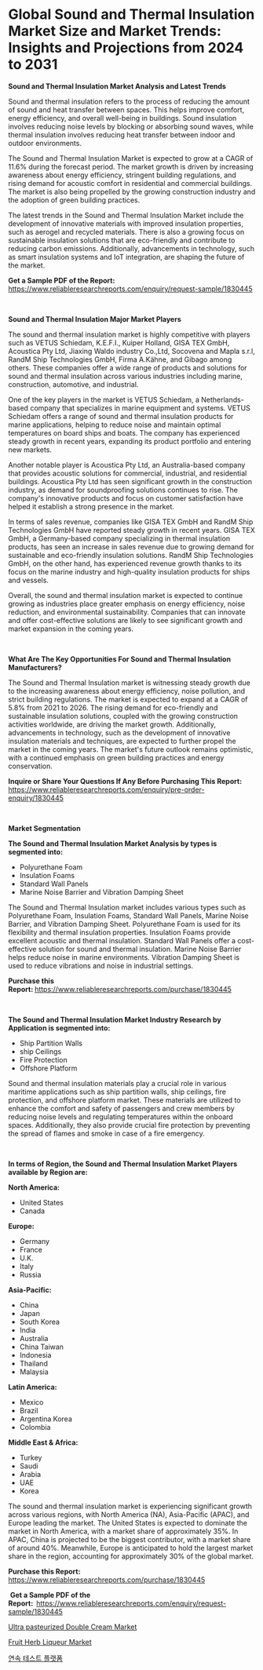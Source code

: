 <p><h1>Global Sound and Thermal Insulation Market Size and Market Trends: Insights and Projections from 2024 to 2031</h1></p><p><strong>Sound and Thermal Insulation Market Analysis and Latest Trends</strong></p>
<p><p>Sound and thermal insulation refers to the process of reducing the amount of sound and heat transfer between spaces. This helps improve comfort, energy efficiency, and overall well-being in buildings. Sound insulation involves reducing noise levels by blocking or absorbing sound waves, while thermal insulation involves reducing heat transfer between indoor and outdoor environments.</p><p>The Sound and Thermal Insulation Market is expected to grow at a CAGR of 11.6% during the forecast period. The market growth is driven by increasing awareness about energy efficiency, stringent building regulations, and rising demand for acoustic comfort in residential and commercial buildings. The market is also being propelled by the growing construction industry and the adoption of green building practices.</p><p>The latest trends in the Sound and Thermal Insulation Market include the development of innovative materials with improved insulation properties, such as aerogel and recycled materials. There is also a growing focus on sustainable insulation solutions that are eco-friendly and contribute to reducing carbon emissions. Additionally, advancements in technology, such as smart insulation systems and IoT integration, are shaping the future of the market.</p></p>
<p><strong>Get a Sample PDF of the Report:&nbsp;</strong> <a href="https://www.reliableresearchreports.com/enquiry/request-sample/1830445">https://www.reliableresearchreports.com/enquiry/request-sample/1830445</a></p>
<p>&nbsp;</p>
<p><strong>Sound and Thermal Insulation Major Market Players</strong></p>
<p><p>The sound and thermal insulation market is highly competitive with players such as VETUS Schiedam, K.E.F.I., Kuiper Holland, GISA TEX GmbH, Acoustica Pty Ltd, Jiaxing Waldo industry Co.,Ltd, Socovena and Mapla s.r.l, RandM Ship Technologies GmbH, Firma A.Kähne, and Gibago among others. These companies offer a wide range of products and solutions for sound and thermal insulation across various industries including marine, construction, automotive, and industrial.</p><p>One of the key players in the market is VETUS Schiedam, a Netherlands-based company that specializes in marine equipment and systems. VETUS Schiedam offers a range of sound and thermal insulation products for marine applications, helping to reduce noise and maintain optimal temperatures on board ships and boats. The company has experienced steady growth in recent years, expanding its product portfolio and entering new markets.</p><p>Another notable player is Acoustica Pty Ltd, an Australia-based company that provides acoustic solutions for commercial, industrial, and residential buildings. Acoustica Pty Ltd has seen significant growth in the construction industry, as demand for soundproofing solutions continues to rise. The company's innovative products and focus on customer satisfaction have helped it establish a strong presence in the market.</p><p>In terms of sales revenue, companies like GISA TEX GmbH and RandM Ship Technologies GmbH have reported steady growth in recent years. GISA TEX GmbH, a Germany-based company specializing in thermal insulation products, has seen an increase in sales revenue due to growing demand for sustainable and eco-friendly insulation solutions. RandM Ship Technologies GmbH, on the other hand, has experienced revenue growth thanks to its focus on the marine industry and high-quality insulation products for ships and vessels.</p><p>Overall, the sound and thermal insulation market is expected to continue growing as industries place greater emphasis on energy efficiency, noise reduction, and environmental sustainability. Companies that can innovate and offer cost-effective solutions are likely to see significant growth and market expansion in the coming years.</p></p>
<p>&nbsp;</p>
<p><strong>What Are The Key Opportunities For Sound and Thermal Insulation Manufacturers?</strong></p>
<p><p>The Sound and Thermal Insulation market is witnessing steady growth due to the increasing awareness about energy efficiency, noise pollution, and strict building regulations. The market is expected to expand at a CAGR of 5.8% from 2021 to 2026. The rising demand for eco-friendly and sustainable insulation solutions, coupled with the growing construction activities worldwide, are driving the market growth. Additionally, advancements in technology, such as the development of innovative insulation materials and techniques, are expected to further propel the market in the coming years. The market's future outlook remains optimistic, with a continued emphasis on green building practices and energy conservation.</p></p>
<p><strong>Inquire or Share Your Questions If Any Before Purchasing This Report:</strong> <a href="https://www.reliableresearchreports.com/enquiry/pre-order-enquiry/1830445">https://www.reliableresearchreports.com/enquiry/pre-order-enquiry/1830445</a></p>
<p>&nbsp;</p>
<p><strong>Market Segmentation</strong></p>
<p><strong>The Sound and Thermal Insulation Market Analysis by types is segmented into:</strong></p>
<p><ul><li>Polyurethane Foam</li><li>Insulation Foams</li><li>Standard Wall Panels</li><li>Marine Noise Barrier and Vibration Damping Sheet</li></ul></p>
<p><p>The Sound and Thermal Insulation market includes various types such as Polyurethane Foam, Insulation Foams, Standard Wall Panels, Marine Noise Barrier, and Vibration Damping Sheet. Polyurethane Foam is used for its flexibility and thermal insulation properties. Insulation Foams provide excellent acoustic and thermal insulation. Standard Wall Panels offer a cost-effective solution for sound and thermal insulation. Marine Noise Barrier helps reduce noise in marine environments. Vibration Damping Sheet is used to reduce vibrations and noise in industrial settings.</p></p>
<p><strong>Purchase this Report:&nbsp;</strong><a href="https://www.reliableresearchreports.com/purchase/1830445">https://www.reliableresearchreports.com/purchase/1830445</a></p>
<p>&nbsp;</p>
<p><strong>The Sound and Thermal Insulation Market Industry Research by Application is segmented into:</strong></p>
<p><ul><li>Ship Partition Walls</li><li>ship Ceilings</li><li>Fire Protection</li><li>Offshore Platform</li></ul></p>
<p><p>Sound and thermal insulation materials play a crucial role in various maritime applications such as ship partition walls, ship ceilings, fire protection, and offshore platform market. These materials are utilized to enhance the comfort and safety of passengers and crew members by reducing noise levels and regulating temperatures within the onboard spaces. Additionally, they also provide crucial fire protection by preventing the spread of flames and smoke in case of a fire emergency.</p></p>
<p>&nbsp;</p>
<p><strong>In terms of Region, the Sound and Thermal Insulation Market Players available by Region are:</strong></p>
<p>
    <p> <strong> North America: </strong>
        <ul>
            <li>United States</li>
            <li>Canada</li>
        </ul>
        </p> 
    <p> <strong> Europe: </strong>
        <ul>
            <li>Germany</li>
            <li>France</li>
            <li>U.K.</li>
            <li>Italy</li>
            <li>Russia</li>
        </ul>
        </p> 
    <p> <strong> Asia-Pacific: </strong>
        <ul>
            <li>China</li>
            <li>Japan</li>
            <li>South Korea</li>
            <li>India</li>
            <li>Australia</li>
            <li>China Taiwan</li>
            <li>Indonesia</li>
            <li>Thailand</li>
            <li>Malaysia</li>
        </ul>
        </p> 
    <p> <strong> Latin America: </strong>
        <ul>
            <li>Mexico</li>
            <li>Brazil</li>
            <li>Argentina Korea</li>
            <li>Colombia</li>
        </ul>
        </p> 
    <p> <strong> Middle East & Africa: </strong>
        <ul>
            <li>Turkey</li>
            <li>Saudi</li>
            <li>Arabia</li>
            <li>UAE</li>
            <li>Korea</li>
        </ul>
    </p>
    </p>
<p><p>The sound and thermal insulation market is experiencing significant growth across various regions, with North America (NA), Asia-Pacific (APAC), and Europe leading the market. The United States is expected to dominate the market in North America, with a market share of approximately 35%. In APAC, China is projected to be the biggest contributor, with a market share of around 40%. Meanwhile, Europe is anticipated to hold the largest market share in the region, accounting for approximately 30% of the global market.</p></p>
<p><strong>Purchase this Report: </strong><a href="https://www.reliableresearchreports.com/purchase/1830445">https://www.reliableresearchreports.com/purchase/1830445</a></p>
<p>&nbsp;<strong>Get a Sample PDF of the Report:&nbsp;&nbsp;</strong><a href="https://www.reliableresearchreports.com/enquiry/request-sample/1830445">https://www.reliableresearchreports.com/enquiry/request-sample/1830445</a></p>
<p><strong></strong></p>
<p><p><a href="https://view.publitas.com/reportprime-1/ultra-pasteurized-double-cream-market-challenges-opportunities-and-growth-drivers-and-major-market-players-forecasted-for-period-from-2023-2030-ldmymx_kzdgg/">Ultra pasteurized Double Cream Market</a></p><p><a href="https://view.publitas.com/reportprime-1/fruit-herb-liqueur-market-dynamics-2023-2030-also-about-its-market-trends-projections-and-opportunities/">Fruit Herb Liqueur Market</a></p><p><a href="https://medium.com/@rickymetzdvm/%EC%A7%80%EC%86%8D%EC%A0%81%EC%9D%B8-%ED%85%8C%EC%8A%A4%ED%8A%B8-%ED%94%8C%EB%9E%AB%ED%8F%BC-%EC%8B%9C%EC%9E%A5-%EB%B6%84%EC%84%9D-%EA%B8%80%EB%A1%9C%EB%B2%8C-%EC%82%B0%EC%97%85-%EC%A0%84%EB%A7%9D-%EB%B0%8F-%EC%98%88%EC%B8%A1-2024%EB%85%84%EB%B6%80%ED%84%B0-2031%EB%85%84%EA%B9%8C%EC%A7%80-f6c052b0837c">연속 테스트 플랫폼</a></p></p>